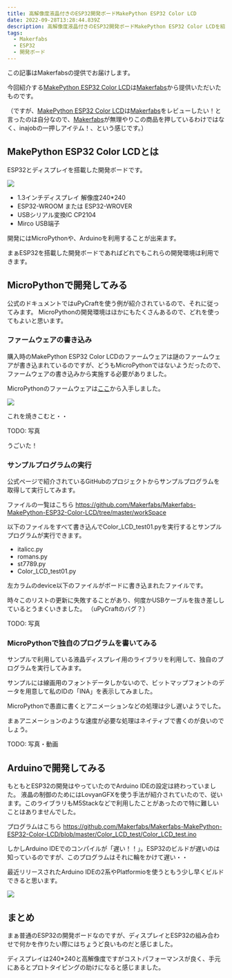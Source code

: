 ```yaml
---
title: 高解像度液晶付きのESP32開発ボードMakePython ESP32 Color LCD
date: 2022-09-28T13:28:44.839Z
description: 高解像度液晶付きのESP32開発ボードMakePython ESP32 Color LCDを紹介します。
tags:
  - Makerfabs
  - ESP32
  - 開発ボード
---
```

この記事はMakerfabsの提供でお届けします。

今回紹介する[MakePython ESP32 Color LCD](https://www.makerfabs.com/makepython-esp32-color-lcd.html)は[Makerfabs](https://www.makerfabs.com/)から提供いただいたものです。

（ですが、[MakePython ESP32 Color LCD](https://www.makerfabs.com/makepython-esp32-color-lcd.html)は[Makerfabs](https://www.makerfabs.com/)をレビューしたい！と言ったのは自分なので、[Makerfabs](https://www.makerfabs.com/)が無理やりこの商品を押しているわけではなく、inajobの一押しアイテム！、という感じです。）

## MakePython ESP32 Color LCDとは

ESP32とディスプレイを搭載した開発ボードです。

![](/img/makepython-esp32-boot.jpg)

* 1.3インチディスプレイ 解像度240*240
* ESP32-WROOM または ESP32-WROVER
* USBシリアル変換IC CP2104
* Mirco USB端子

開発にはMicroPythonや、Arduinoを利用することが出来ます。

まぁESP32を搭載した開発ボードであればどれでもこれらの開発環境は利用できます。

## MicroPythonで開発してみる

公式のドキュメントではuPyCraftを使う例が紹介されているので、それに従ってみます。
MicroPythonの開発環境はほかにもたくさんあるので、どれを使ってもよいと思います。

### ファームウェアの書き込み

購入時のMakePython ESP32 Color LCDのファームウェアは謎のファームウェアが書き込まれているのですが、どうもMicroPythonではないようだったので、ファームウェアの書き込みから実施する必要がありました。

MicroPythonのファームウェアは[ここ](https://micropython.org/download/esp32/)から入手しました。

![](/img/makepython-esp32-burn.png)

これを焼きこむと・・

TODO: 写真

うごいた！

### サンプルプログラムの実行

公式ページで紹介されているGitHubのプロジェクトからサンプルプログラムを取得して実行してみます。

ファイルの一覧はこちら https://github.com/Makerfabs/Makerfabs-MakePython-ESP32-Color-LCD/tree/master/workSpace

以下のファイルをすべて書き込んでColor_LCD_test01.pyを実行するとサンプルプログラムが実行できます。

* italicc.py
* romans.py
* st7789.py
* Color_LCD_test01.py

左カラムのdevice以下のファイルがボードに書き込まれたファイルです。

時々このリストの更新に失敗することがあり、何度かUSBケーブルを抜き差ししているとうまくいきました。
（uPyCraftのバグ？）

TODO: 写真

### MicroPythonで独自のプログラムを書いてみる

サンプルで利用している液晶ディスプレイ用のライブラリを利用して、独自のプログラムを実行してみます。

サンプルには線画用のフォントデータしかないので、ビットマップフォントのデータを用意して私のIDの「INA」を表示してみました。

MicroPythonで愚直に書くとアニメーションなどの処理は少し遅いようでした。

まぁアニメーションのような速度が必要な処理はネイティブで書くのが良いのでしょう。

TODO: 写真・動画

## Arduinoで開発してみる

もともとESP32の開発はやっていたのでArduino IDEの設定は終わっていました。
液晶の制御のためにはLovyanGFXを使う手法が紹介されていたので、従います。このライブラリもM5Stackなどで利用したことがあったので特に難しいことはありませんでした。

プログラムはこちら https://github.com/Makerfabs/Makerfabs-MakePython-ESP32-Color-LCD/blob/master/Color_LCD_test/Color_LCD_test.ino

しかしArduino IDEでのコンパイルが「遅い！！」。ESP32のビルドが遅いのは知っているのですが、このプログラムはそれに輪をかけて遅い・・

最近リリースされたArduino IDEの2系やPlatformioを使うともう少し早くビルドできると思います。

![](/img/makepython-esp32-arduino.jpg)

## まとめ

まぁ普通のESP32の開発ボードなのですが、ディスプレイとESP32の組み合わせで何かを作りたい際にはちょうど良いものだと感じました。

ディスプレイは240*240と高解像度ですがコストパフォーマンスが良く、手元にあるとプロトタイピングの助けになると感じまました。
